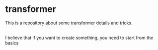 # transformer
This is a repository about some transformer details and tricks.

<br>
I believe that if you want to create something, you need to start from the basics
</br>

